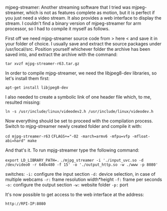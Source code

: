 mjpeg-streamer:
Another streaming software that I tried was mjpeg-streamer, which is not as features complete as motion, but it is perfect if you just need a video stream. It also provides a web interface to display the stream. I couldn't find a binary version of mjpeg-streamer for arm processor, so I had to compile it myself as follows.

First off we need mjpg-streamer source code from > here < and save it in your folder of choice. I usually save and extract the source packages under /usr/local/src.
Position yourself whichever folder the archive has been saved into, and extract the archive with the command:

```tar xvzf mjpg-streamer-r63.tar.gz```

In order to compile mjpg-streamer, we need the libjpeg8-dev libraries, so let's install them first:

```apt-get install libjpeg8-dev```

I also needed to create a symbolic link of one header file which, to me, resulted missing:

```ln -s /usr/include/linux/videodev2.h /usr/include/linux/videodev.h```

Now everything should be set to proceed with the compilation process. Switch to mjpg-streamer newly created folder and compile it with:

```cd mjpg-streamer-r63```
```CFLAGS+="-O2 -march=armv6 -mfpu=vfp -mfloat-abi=hard" make```

And that's it. To run mpjg-streamer type the following command:

```export LD_LIBRARY_PATH=.```
```./mjpg_streamer -i './input_uvc.so -d /dev/video0 -r 640x480 -f 15' -o './output_http.so -w ./www -p 8080'```

switches:
```-i:``` configure the input section
```-d:``` device selection, in case of multiple webcams
`-r:` frame resolution width*height
`-f:` frame per seconds
`-o:` configure the output section
`-w:` website folder
`-p:` port

It's now possible to get access to the web interface at the address:

`http://RPI-IP:8080`

